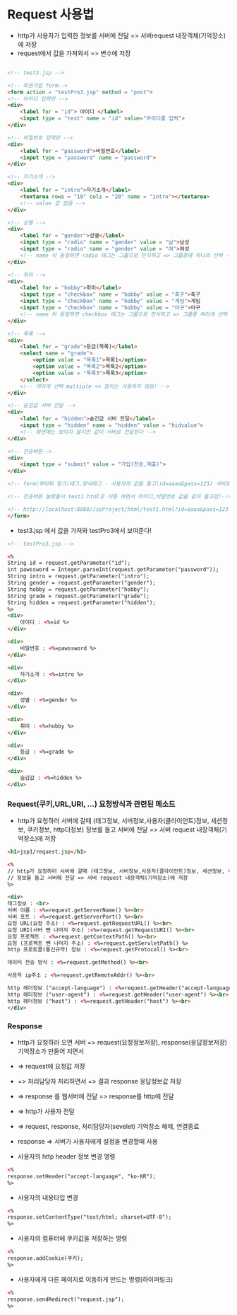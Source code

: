 # Request 사용법
- http가 사용자가 입력한 정보를 서버에 전달 => 서버request 내장객체(기억장소)에 저장
- request에서 값을 가져와서 => 변수에 저장

```html title:(test3.jsp)

<!-- test3.jsp -->

<!-- 회원가입 form-->
<form action = "testPro3.jsp" method = "post">
<!-- 아이디 입력란 -->
<div>
	<label for = "id"> 아이디 </label>
	<input type = "text" name = "id" value="아이디를 입력">
</div>

<!-- 비밀번호 입력란 -->
<div>
	<label for = "password">비빌번호</label>
	<input type = "password" name = "password">
</div>

<!-- 자기소개 -->
<div>
	<label for = "intro">자기소개</label>
	<textarea rows = "10" cols = "20" name = "intro"></textarea>
	<!-- value 값 없음 -->
</div>

<!-- 성별 -->
<div>
	<label for = "gender">성별</label>
	<input type = "radio" name = "gender" value = "남">남성
	<input type = "radio" name = "gender" value = "여">여성
	<!-- name 이 동일하면 radio 태그는 그룹으로 인식하고 => 그룹중에 하나의 선택 -->
</div>

<!-- 취미 -->
<div>
	<label for = "hobby">취미</label>
	<input type = "checkbox" name = "hobby" value = "축구">축구
	<input type = "checkbox" name = "hobby" value = "게임">게임
	<input type = "checkbox" name = "hobby" value = "야구">야구
	<!-- name 이 동일하면 checkbox 태그는 그룹으로 인식하고 => 그룹중 여러개 선택 -->
</div>

<!-- 목록 -->
<div>
	<label for = "grade">등급(목록)</label>
	<select name = "grade">
		<option value = "목록1">목록1</option>
		<option value = "목록2">목록2</option>
		<option value = "목록3">목록3</option>
	</select>
	<!-- 여러개 선택 multiple << 많이는 사용하지 않음! -->
</div>

<!-- 숨김값 서버 전달 -->
<div>
	<label for = "hidden">숨긴값 서버 전달</label>
	<input type = "hidden" name = "hidden" value = "hidvalue">
	<!-- 화면에는 보이지 않지만 값이 서버로 전달된다 -->
</div>

<!-- 전송버튼-->
<div>
	<input type = "submit" value = "가입(전송,제출)">
</div>

<!-- form(하이퍼 링크)태그,양식태그 - 사용자의 값을 들고(id=aaaa&pass=123) 서버로 요청하러 간다-->

<!-- 전송버튼 눌렀을시 test1.html로 이동 하면서 아이디,비밀번호 값을 같이 들고감!-->

<!-- http://localhost:8080/JspProject/html/test1.html?id=aaaa&pass=123 -->
</form>
```

- test3.jsp 에서 값을 가져와 testPro3에서 보여준다!
```html title:(testPro3.jsp)
<!-- testPro3.jsp -->

<%
String id = request.getParameter("id");
int pawssword = Integer.parseInt(request.getParameter("password"));
String intro = request.getParameter("intro");
String gender = request.getParameter("gender");
String hobby = request.getParameter("hobby");
String grade = request.getParameter("grade");
String hidden = request.getParameter("hidden");
%>
<div>
	아이디 : <%=id %>
</div>

<div>
	비밀번호 : <%=pawssword %>
</div>

<div>
	자기소개 : <%=intro %>
</div>

<div>
	성별 : <%=gender %>
</div>

<div>
	취미 : <%=hobby %>
</div>

<div>
	등급 : <%=grade %>
</div>

<div>
	숨김값 : <%=hidden %>
</div>
```

### Request(쿠키,URL,URI, ...) 요청방식과 관련된 메소드
- http가 요청하러 서버에 갈때 (태그정보, 서버정보,사용자(클라이언트)정보, 세션정보, 쿠키정보, http더정보) 정보를 들고 서버에 전달 => 서버 request 내장객체(기억장소)에 저장
```html title:(request.jsp)
<h1>jsp1/request.jsp</h1>

<%
// http가 요청하러 서버에 갈때 (태그정보, 서버정보,사용자(클라이언트)정보, 세션정보, 쿠키정보, http해더정보)
// 정보를 들고 서버에 전달 => 서버 request 내장객체(기억장소)에 저장
%>

<div>
태그정보 : <br>
서버 이름 : <%=request.getServerName() %><br>
서버 포트 : <%=request.getServerPort() %><br>
요청 URL(요청 주소) : <%=request.getRequestURL() %><br>
요청 URI(서버 뺀 나머지 주소) :<%=request.getRequestURI() %><br>
요청 프로젝트 : <%=request.getContextPath() %><br>
요청 (프로젝트 뺀 나머지 주소) : <%=request.getServletPath() %>
http 프로토콜(통신규약) 정보 : <%=request.getProtocol() %><br>

데이터 전송 방식 : <%=request.getMethod() %><br>

사용자 ip주소 : <%=request.getRemoteAddr() %><br>

http 헤더정보 ("accept-language") : <%=request.getHeader("accept-language") %><br>
http 헤더정보 ("user-agent") : <%=request.getHeader("user-agent") %><br>
http 헤더정보 ("host") : <%=request.getHeader("host") %><br>
</div>
```

### Response 
- http가 요청하러 오면 서버 => request(요청정보저장), response(응답정보저장) 기억장소가 만들어 지면서
- => request에 요청값 저장
- => 처리담당자 처리하면서 => 결과 response 응답정보값 저장
- => response 를 웹서버에 전달 => response를 http에 전달
- => http가 사용자 전달
- => request, response, 처리담당자(sevelet) 기억장소 해제, 연결종료

- response => 서버가 사용자에게 설정을 변경할때 사용

- 사용자의 http header 정보 변경 명령
```HTML title:(response.jsp)
<%
response.setHeader("accept-language", "ko-KR");
%>
```

- 사용자의 내용타입 변경
```HTML title:(response.jsp)
<%
response.setContentType("text/html; charset=UTF-8");
%>
```

- 사용자의 컴퓨터에 쿠키값을 저장하는 명령
```HTML title:(response.jsp)
<%
response.addCookie(쿠키);
%>
```

- 사용자에게 다른 페이지로 이동하게 만드는 명령(하이퍼링크)
```HTML title:(response.jsp)
<%
response.sendRedirect("request.jsp");
%>
```



